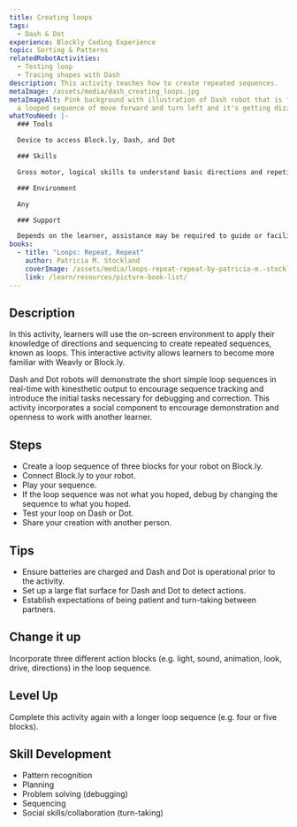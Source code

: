 ```yaml
---
title: Creating loops
tags:
  - Dash & Dot
experience: Blockly Coding Experience
topic: Sorting & Patterns
relatedRobotActivities:
  - Testing loop
  - Tracing shapes with Dash
description: This activity teaches how to create repeated sequences.
metaImage: /assets/media/dash_creating_loops.jpg
metaImageAlt: Pink background with illustration of Dash robot that is following
  a looped sequence of move forward and turn left and it's getting dizzy.
whatYouNeed: |-
  ### Tools

  Device to access Block.ly, Dash, and Dot

  ### Skills

  Gross motor, logical skills to understand basic directions and repetition

  ### Environment

  Any

  ### Support

  Depends on the learner, assistance may be required to guide or facilitate
books:
  - title: "Loops: Repeat, Repeat"
    author: Patricia M. Stockland
    coverImage: /assets/media/loops-repeat-repeat-by-patricia-m.-stockland.jpg
    link: /learn/resources/picture-book-list/
---
```

## Description

In this activity, learners will use the on-screen environment to apply their knowledge of directions and sequencing to create repeated sequences, known as loops. This interactive activity allows learners to become more familiar with Weavly or Block.ly. 

Dash and Dot robots will demonstrate the short simple loop sequences in real-time with kinesthetic output to encourage sequence tracking and introduce the initial tasks necessary for debugging and correction. This activity incorporates a social component to encourage demonstration and openness to work with another learner.

## Steps

* Create a loop sequence of three blocks for your robot on Block.ly.
* Connect Block.ly to your robot.
* Play your sequence.
* If the loop sequence was not what you hoped, debug by changing the sequence to what you hoped.
* Test your loop on Dash or Dot.
* Share your creation with another person.

## Tips

* Ensure batteries are charged and Dash and Dot is operational prior to the activity.
* Set up a large flat surface for Dash and Dot to detect actions.
* Establish expectations of being patient and turn-taking between partners.

## Change it up

Incorporate three different action blocks (e.g. light, sound, animation, look, drive, directions) in the loop sequence.

## Level Up 

Complete this activity again with a longer loop sequence (e.g. four or five blocks).

## Skill Development

* Pattern recognition
* Planning
* Problem solving (debugging)
* Sequencing
* Social skills/collaboration (turn-taking)